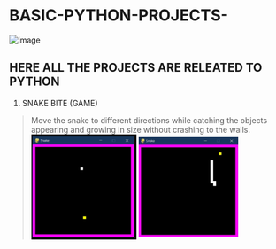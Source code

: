 # BASIC-PYTHON-PROJECTS-
![image](https://user-images.githubusercontent.com/75584422/124365148-c16dbe80-dc63-11eb-851c-2474def01db1.png)


HERE ALL THE PROJECTS ARE RELEATED TO PYTHON 
---------------------------------------------

1. SNAKE BITE (GAME)
  > Move the snake to different directions while catching the objects appearing and growing in size without crashing to the walls.
  > <img src="images/SNAKE.jpg" width="190" height="190" align="middle" />
  > <img src="images/SNAKE2.jpg" width="180" height="180" align="middle" />

 
